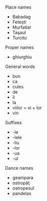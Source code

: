 Place names
 - Babadag
 - Feteşti
 - Murfatlar
 - Taşaul
 - Turcitu

Proper names
 - ghiurghiu

General words
 - bun
 - ca
 - cules
 - de
 - îi
 - la
 - viilor = vi + lor
 - vin

Suffixes
 - -le
 - -lele
 - -liu
 - -lor
 - -ua
 - -ul

Dance names
 - geampara
 - ostropăţ
 - ostropesul
 - pandelas
